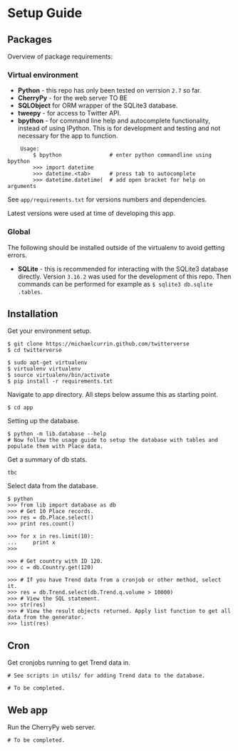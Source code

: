 # Setup Guide


## Packages
Overview of package requirements:

### Virtual environment
* **Python** - this repo has only been tested on verrsion `2.7` so far.
* **CherryPy** - for the web server TO BE 
* **SQLObject** for ORM wrapper of the SQLite3 database.
* **tweepy** - for access to Twitter API.
* **bpython** - for command line help and autocomplete functionality, instead of using IPython. This is for development and testing and not necessary for the app to function.
```
    Usage:
        $ bpython               # enter python commandline using bpython
        >>> import datetime
        >>> datetime.<tab>      # press tab to autocomplete
        >>> datetime.datetime(  # add open bracket for help on arguments
```
See `app/requirements.txt` for versions numbers and dependencies.

Latest versions were used at time of developing this app.

### Global

The following should be installed outside of the virtualenv to avoid getting errors.

* **SQLite** - this is recommended for interacting with the SQLite3 database directly. Version `3.16.2` was used for the development of this repo. Then commands can be performed for example as `$ sqlite3 db.sqlite .tables`.


## Installation

Get your environment setup.
```
$ git clone https://michaelcurrin.github.com/twitterverse
$ cd twitterverse

$ sudo apt-get virtualenv
$ virtualenv virtualenv
$ source virtualenv/bin/activate
$ pip install -r requirements.txt
```

Navigate to app directory. All steps below assume this as starting point.
```
$ cd app
```

Setting up the database.
```
$ python -m lib.database --help
# Now follow the usage guide to setup the database with tables and populate them with Place data.
```

Get a summary of db stats.
```
tbc
```

Select data from the database.
```
$ python
>>> from lib import database as db
>>> # Get 10 Place records.
>>> res = db.Place.select()
>>> print res.count()

>>> for x in res.limit(10):
...     print x
>>>

>>> # Get country with ID 120.
>>> c = db.Country.get(120)

>>> # If you have Trend data from a cronjob or other method, select it.
>>> res = db.Trend.select(db.Trend.q.volume > 10000)
>>> # View the SQL statement.
>>> str(res)
>>> # View the result objects returned. Apply list function to get all data from the generator.
>>> list(res)
```

## Cron

Get cronjobs running to get Trend data in.
```
# See scripts in utils/ for adding Trend data to the database.

# To be completed.
```

## Web app

Run the CherryPy web server.
```
# To be completed.
```
